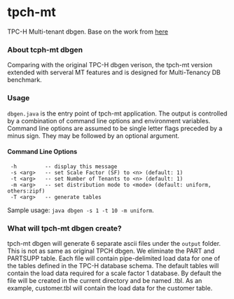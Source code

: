 # tpch-mt
TPC-H Multi-tenant dbgen. Base on the work from [here](https://github.com/airlift/tpch)

### About tcph-mt dbgen
Comparing with the original TPC-H dbgen verison, the tpch-mt version extended with serveral MT features and is designed for Multi-Tenancy DB benchmark.

### Usage
`dbgen.java` is the entry point of tpch-mt application. The output is controlled by a combination of command line options
and environment variables. Command line options are assumed to be single letter flags preceded by a minus sign. They may be followed by an optional argument.

#### Command Line Options
```
 -h         -- display this message
 -s <arg>   -- set Scale Factor (SF) to <n> (default: 1)
 -t <arg>   -- set Number of Tenants to <n> (default: 1)
 -m <arg>   -- set distribution mode to <mode> (default: uniform, others:zipf)
 -T <arg>   -- generate tables
 ```
 Sample usage: `java dbgen -s 1 -t 10 -m uniform`.

### What will tpch-mt dbgen create?
tpch-mt dbgen will generate 6 separate ascii files under the `output` folder. This is not as same as original TPCH dbgen. We eliminate the PART and PARTSUPP table. Each file will contain pipe-delimited load data for one of the tables defined in the TPC-H database schema. The default tables will contain the load data required for a scale factor 1 database. By default the file will be created in the current directory and be named <table>.tbl. As an example, customer.tbl will contain the load data for the customer table.
